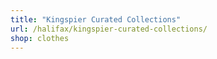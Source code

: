 ```yaml
---
title: "Kingspier Curated Collections"
url: /halifax/kingspier-curated-collections/
shop: clothes
---
```


